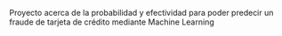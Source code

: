 Proyecto acerca de la probabilidad y efectividad para poder predecir un fraude de tarjeta de crédito mediante Machine Learning

